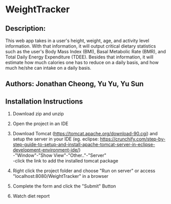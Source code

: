 # WeightTracker
## Description: 
This web app takes in a user's height, weight, age, and activity level information. With that information, it will output critical dietary statistics such as the user's Body Mass Index (BMI), Basal Metabolic Rate (BMR), and Total Daily Energy Expenditure (TDEE). Besides that information, it will estimate how much calories one has to reduce on a daily basis, and how much he/she can intake on a daily basis.
## Authors: Jonathan Cheong, Yu Yu, Yu Sun

## Installation Instructions
1. Download zip and unzip

2. Open the project in an IDE

3. Download Tomcat (https://tomcat.apache.org/download-90.cgi) and setup the server in your IDE (eg. eclipse: https://crunchify.com/step-by-step-guide-to-setup-and-install-apache-tomcat-server-in-eclipse-development-environment-ide/)
<br/>-"Window"-"Show View"-"Other.."-"Server"
<br/>-click the link to add the installed tomcat package

4. Right click the project folder and choose "Run on server" or access "localhost:8080/WeightTracker" in a browser

5. Complete the form and click the "Submit" Button

6. Watch diet report
